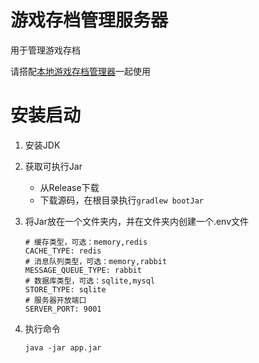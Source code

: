 # 游戏存档管理服务器

用于管理游戏存档

请搭配[本地游戏存档管理器](https://github.com/stq957023588/LocalGameArchiveManager)一起使用

# 安装启动

 1. 安装JDK

 2. 获取可执行Jar

    * 从Release下载
    * 下载源码，在根目录执行``gradlew bootJar``

 3. 将Jar放在一个文件夹内，并在文件夹内创建一个.env文件

    ```.env
    # 缓存类型，可选：memory,redis
    CACHE_TYPE: redis
    # 消息队列类型，可选：memory,rabbit
    MESSAGE_QUEUE_TYPE: rabbit
    # 数据库类型，可选：sqlite,mysql
    STORE_TYPE: sqlite
    # 服务器开放端口
    SERVER_PORT: 9001
    ```

 4. 执行命令

    ```shell
    java -jar app.jar
    ```

    